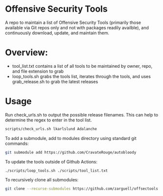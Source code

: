 # Offensive Security Tools

A repo to maintain a list of Offensive Security Tools (primarily those available via Git repos only and not with packages readily availble), and continuously download, update, and maintain them.

# Overview:

- tool_list.txt contains a list of all tools to be maintained by owner, repo, and file extension to grab
- loop_tools.sh grabs the tools list, iterates through the tools, and uses grab_release.sh to grab the latest releases

# Usage

Run check_urls.sh to output the possible release filenames. This can help to determine the regex to enter in the tool list.

```bash
scripts/check_urls.sh lkarlslund Adalanche
```

To add a submodule, add to modules directory using standard git commands:

```bash
git submodule add https://github.com/CravateRouge/autobloody
```

To update the tools outside of Github Actions:
```bash
./scripts/loop_tools.sh ./scripts/tool_list.txt
```

To recursively clone all submodules:
```bash
git clone --recurse-submodules https://github.com/zarguell/offsectools
```
